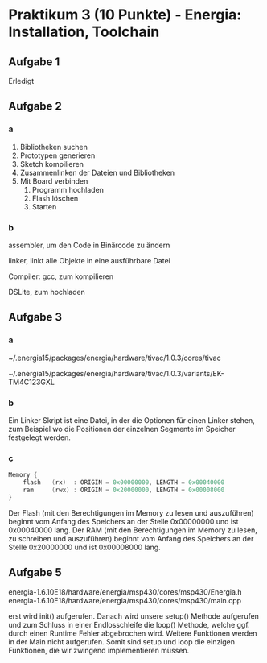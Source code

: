 # Praktikum 3 (10 Punkte) - Energia: Installation, Toolchain

## Aufgabe 1

Erledigt

## Aufgabe 2

### a

1. Bibliotheken suchen
2. Prototypen generieren
3. Sketch kompilieren
4. Zusammenlinken der Dateien und Bibliotheken
5. Mit Board verbinden
   1. Programm hochladen
   2. Flash löschen
   3. Starten

### b

assembler, um den Code in Binärcode zu ändern

linker, linkt alle Objekte in eine ausführbare Datei

Compiler: gcc, zum kompilieren

DSLite, zum hochladen

## Aufgabe 3

### a

 ~/.energia15/packages/energia/hardware/tivac/1.0.3/cores/tivac

 ~/.energia15/packages/energia/hardware/tivac/1.0.3/variants/EK-TM4C123GXL

### b

Ein Linker Skript ist eine Datei, in der die Optionen für einen Linker stehen, zum Beispiel wo die Positionen der einzelnen Segmente im Speicher festgelegt werden. 

### c

``` c
Memory {
	flash	(rx)  : ORIGIN = 0x00000000, LENGTH = 0x00040000
	ram		(rwx) : ORIGIN = 0x20000000, LENGTH = 0x00008000     
}
```

Der Flash (mit den Berechtigungen im Memory zu lesen und auszuführen) beginnt vom Anfang des Speichers an der Stelle 0x00000000 und ist 0x00040000 lang.
Der RAM (mit den Berechtigungen im Memory zu lesen, zu schreiben und auszuführen) beginnt vom Anfang des Speichers an der Stelle 0x20000000 und ist 0x00008000 lang.

## Aufgabe 5
energia-1.6.10E18/hardware/energia/msp430/cores/msp430/Energia.h
energia-1.6.10E18/hardware/energia/msp430/cores/msp430/main.cpp

erst wird init() aufgerufen.
Danach wird unsere setup() Methode aufgerufen
und zum Schluss in einer Endlosschleife die loop() Methode, welche ggf. durch einen Runtime Fehler abgebrochen wird.
Weitere Funktionen werden in der Main nicht aufgerufen. Somit sind setup und loop die einzigen Funktionen, die wir zwingend implementieren müssen.